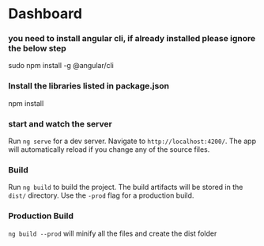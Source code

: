 # Dashboard

### you need to install angular cli, if already installed please ignore the below step
sudo npm install -g @angular/cli

### Install the libraries listed in package.json 
npm install

### start and watch the server

Run `ng serve` for a dev server. Navigate to `http://localhost:4200/`. The app will automatically reload if you change any of the source files.


### Build

Run `ng build` to build the project. The build artifacts will be stored in the `dist/` directory. Use the `-prod` flag for a production build.

### Production Build

`ng build --prod` will minify all the files and create the dist folder

